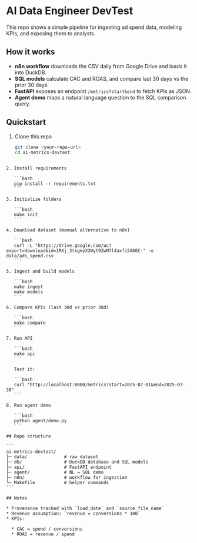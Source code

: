 # AI Data Engineer DevTest

This repo shows a simple pipeline for ingesting ad spend data, modeling KPIs, and exposing them to analysts.

## How it works
- **n8n workflow** downloads the CSV daily from Google Drive and loads it into DuckDB.
- **SQL models** calculate CAC and ROAS, and compare last 30 days vs the prior 30 days.
- **FastAPI** exposes an endpoint `/metrics?start&end` to fetch KPIs as JSON.
- **Agent demo** maps a natural language question to the SQL comparison query.

## Quickstart

1. Clone this repo  
   ```bash
   git clone <your-repo-url>
   cd ai-metrics-devtest
````

2. Install requirements

   ```bash
   pip install -r requirements.txt
   ```

3. Initialize folders

   ```bash
   make init
   ```

4. Download dataset (manual alternative to n8n)

   ```bash
   curl -L "https://drive.google.com/uc?export=download&id=1RXj_3txgmyX2Wyt9ZwM7l4axfi5A6EC-" -o data/ads_spend.csv
   ```

5. Ingest and build models

   ```bash
   make ingest
   make models
   ```

6. Compare KPIs (last 30d vs prior 30d)

   ```bash
   make compare
   ```

7. Run API

   ```bash
   make api
   ```

   Test it:

   ```bash
   curl "http://localhost:8000/metrics?start=2025-07-01&end=2025-07-30"
   ```

8. Run agent demo

   ```bash
   python agent/demo.py
   ```

## Repo structure

```
ai-metrics-devtest/
├─ data/              # raw dataset
├─ db/                # DuckDB database and SQL models
├─ api/               # FastAPI endpoint
├─ agent/             # NL → SQL demo
├─ n8n/               # workflow for ingestion
└─ Makefile           # helper commands
```

## Notes

* Provenance tracked with `load_date` and `source_file_name`
* Revenue assumption: `revenue = conversions * 100`
* KPIs:

  * CAC = spend / conversions
  * ROAS = revenue / spend
